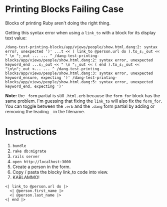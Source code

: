 # Printing Blocks Failing Case

Blocks of printing Ruby aren't doing the right thing.

Getting this syntax error when using a `link_to` with a block for its display text value:

    /dang-test-printing-blocks/app/views/people/show.html.dang:2: syntax error, unexpected ')' ...t << ( link_to @person.url do ).to_s;_out << " \n ";_out ... ... ^ /dang-test-printing-blocks/app/views/people/show.html.dang:2: syntax error, unexpected keyword_end ...s;_out << " \n ";_out << ( end ).to_s;_out << "\n\n";_out <... ... ^ /dang-test-printing-blocks/app/views/people/show.html.dang:3: syntax error, unexpected keyword_ensure, expecting ')' /dang-test-printing-blocks/app/views/people/show.html.dang:5: syntax error, unexpected keyword_end, expecting ')'

**Note:** the `_form` partial is still `.html.erb` because the `form_for` block has the same problem. I'm guessing that fixing the `link_to` will also fix the `form_for`. You can toggle between the `.erb` and the `.dang` form partial by adding or removing the leading `_` in the filename.

# Instructions

1. `bundle`
1. `rake db:migrate`
1. `rails server`
1. `open http://localhost:3000`
1. Create a person in the form.
1. Copy / pasta the blocky link_to code into view.
1. KABLAMMO!

```dang
<| link_to @person.url do |>
  <| @person.first_name |>
  <| @person.last_name |>
<| end |>
```
